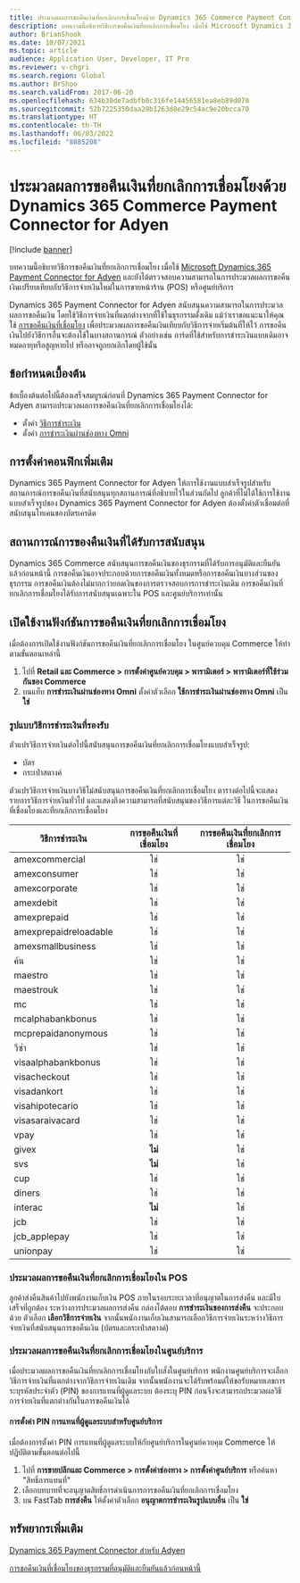```yaml
---
title: ประมวลผลการขอคืนเงินที่ยกเลิกการเชื่อมโยงด้วย Dynamics 365 Commerce Payment Connector for Adyen
description: บทความนี้อธิบายวิธีการขอคืนเงินที่ยกเลิกการเชื่อมโยง เมื่อใช้ Microsoft Dynamics 365 Payment Connector for Adyen
author: BrianShook
ms.date: 10/07/2021
ms.topic: article
audience: Application User, Developer, IT Pro
ms.reviewer: v-chgri
ms.search.region: Global
ms.author: BrShoo
ms.search.validFrom: 2017-06-20
ms.openlocfilehash: 634b30de7adbfb0c316fe14456581ea8eb89d070
ms.sourcegitcommit: 52b7225350daa29b1263d8e29c54ac9e20bcca70
ms.translationtype: HT
ms.contentlocale: th-TH
ms.lasthandoff: 06/03/2022
ms.locfileid: "8885208"
---
```

# <a name="process-unlinked-refunds-with-the-dynamics-365-commerce-payment-connector-for-adyen"></a>ประมวลผลการขอคืนเงินที่ยกเลิกการเชื่อมโยงด้วย Dynamics 365 Commerce Payment Connector for Adyen

[!include [banner](../includes/banner.md)]

บทความนี้อธิบายวิธีการขอคืนเงินที่ยกเลิกการเชื่อมโยง เมื่อใช้ [Microsoft Dynamics 365 Payment Connector for Adyen](adyen-connector.md) และยังได้ตรวจสอบความสามารถในการประมวลผลการขอคืนเงินเปรียบเทียบกับวิธีการจ่ายเงินใหม่ในการขายหน้าร้าน (POS) หรือศูนย์บริการ

Dynamics 365 Payment Connector for Adyen สนับสนุนความสามารถในการประมวลผลการขอคืนเงิน โดยใช้วิธีการจ่ายเงินที่แตกต่างจากที่ใช้ในธุรกรรมดั้งเดิม แม้ว่าเราขอแนะนาให้คุณใช้ [การขอคืนเงินที่เชื่อมโยง](linked-refunds.md) เพื่อประมวลผลการขอคืนเงินเทียบกับวิธีการจ่ายเริ่มต้นที่ให้ไว้ การขอคืนเงินไปยังวิธีการอื่นจะต้องใช้ในบางสถานการณ์ ตัวอย่างเช่น การ์ดที่ใช้สำหรับการชำระเงินแบบเดิมอาจหมดอายุหรือสูญหายไป หรืออาจถูกยกเลิกโดยผู้ใช้นั้น

## <a name="prerequisites"></a>ข้อกำหนดเบื้องต้น

ข้อเบื้องต้นต่อไปนี้ต้องเสร็จสมบูรณ์ก่อนที่ Dynamics 365 Payment Connector for Adyen สามารถประมวลผลการขอคืนเงินที่ยกเลิกการเชื่อมโยงได้:

- ตั้งค่า [วิธีการชำระเงิน](../payment-methods.md)
- ตั้งค่า [การชำระเงินผ่านช่องทาง Omni](../omni-channel-payments.md)

## <a name="additional-configuration"></a>การตั้งค่าคอนฟิกเพิ่มเติม

Dynamics 365 Payment Connector for Adyen ให้การใช้งานแบบสำเร็จรูปสำหรับสถานการณ์การขอคืนเงินที่สนับสนุนทุกสถานการณ์ที่อธิบายไว้ในส่วนถัดไป ลูกค้าที่ไม่ได้ใช้การใช้งานแบบสำเร็จรูปของ Dynamics 365 Payment Connector for Adyen ต้องตั้งค่าตัวเชื่อมต่อที่สนับสนุนโทเคนของบัตรเครดิต

## <a name="supported-refund-scenarios"></a>สถานการณ์การของคืนเงินที่ได้รับการสนับสนุน

Dynamics 365 Commerce สนับสนุนการขอคืนเงินของธุรกรรมที่ได้รับการอนุมัติและยืนยันแล้วก่อนหน้านี้ การขอคืนเงินอาจประกอบด้วยการขอคืนเงินทั้งหมดหรือการขอคืนเงินบางส่วนของธุรกรรม การขอคืนเงินต้องไม่มากกว่ายอดเงินของการตรวจสอบการการชำระเงินเดิม การขอคืนเงินที่ยกเลิกการเชื่อมโยงได้รับการสนับสนุนเฉพาะใน POS และศูนย์บริการเท่านั้น

## <a name="enable-unlinked-refunds-functionality"></a>เปิดใช้งานฟังก์ชันการขอคืนเงินที่ยกเลิกการเชื่อมโยง

เมื่อต้องการเปิดใช้งานฟังก์ชันการขอคืนเงินที่ยกเลิกการเชื่อมโยง ในศูนย์ควบคุม Commerce ให้ทำตามขั้นตอนเหล่านี้

1. ไปที่ **Retail และ Commerce \> การตั้งค่าศูนย์ควบคุม \> พารามิเตอร์ \> พารามิเตอร์ที่ใช้ร่วมกันของ Commerce**
1. บนแท็บ **การชำระเงินผ่านช่องทาง Omni** ตั้งค่าตัวเลือก **ใช้การชำระเงินผ่านช่องทาง Omni** เป็น **ใช่**

### <a name="supported-payment-method-variants"></a>รูปแบบวิธีการชำระเงินที่รองรับ

ตัวแปรวิธีการจ่ายเงินต่อไปนี้สนับสนุนการขอคืนเงินที่ยกเลิกการเชื่อมโยงแบบสำเร็จรูป:

- บัตร
- กระเป๋าสตางค์

ตัวแปรวิธีการจ่ายเงินบางวิธีไม่สนับสนุนการขอคืนเงินที่ยกเลิกการเชื่อมโยง ตารางต่อไปนี้จะแสดงรายการวิธีการจ่ายเงินทั่วไป และแสดงถึงความสามารถที่สนับสนุนของวิธีการแต่ละวิธี ในการขอคืนเงินที่เชื่อมโยงและที่ยกเลิกการเชื่อมโยง

| วิธีการชำระเงิน        | การขอคืนเงินที่เชื่อมโยง | การขอคืนเงินที่ยกเลิกการเชื่อมโยง |
|-----------------------|:-------------:|:---------------:|
| amexcommercial        | ใช่           | ใช่             |
| amexconsumer          | ใช่           | ใช่             |
| amexcorporate         | ใช่           | ใช่             |
| amexdebit             | ใช่           | ใช่             |
| amexprepaid           | ใช่           | ใช่             |
| amexprepaidreloadable | ใช่           | ใช่             |
| amexsmallbusiness     | ใช่           | ใช่             |
| ค้น              | ใช่           | ใช่             |
| maestro               | ใช่           | ใช่             |
| maestrouk             | ใช่           | ใช่             |
| mc                    | ใช่           | ใช่             |
| mcalphabankbonus      | ใช่           | ใช่             |
| mcprepaidanonymous    | ใช่           | ใช่             |
| วีซ่า                  | ใช่           | ใช่             |
| visaalphabankbonus    | ใช่           | ใช่             |
| visacheckout          | ใช่           | ใช่             |
| visadankort           | ใช่           | ใช่             |
| visahipotecario       | ใช่           | ใช่             |
| visasaraivacard       | ใช่           | ใช่             |
| vpay                  | ใช่           | ใช่             |
| givex                 | **ไม่**        | ใช่             |
| svs                   | **ไม่**        | ใช่             |
| cup                   | ใช่           | ใช่             |
| diners                | ใช่           | ใช่             |
| interac               | **ไม่**        | ใช่             |
| jcb                   | ใช่           | ใช่             |
| jcb_applepay          | ใช่           | ใช่             |
| unionpay              | ใช่           | ใช่             |

### <a name="process-an-unlinked-refund-in-pos"></a>ประมวลผลการขอคืนเงินที่ยกเลิกการเชื่อมโยงใน POS

ลูกค้าส่งคืนสินค้าไปยังพนักงานเก็บเงิน POS ภายในรอบระยะเวลาที่อนุญาตในการส่งคืน และมีใบเสร็จที่ถูกต้อง ระหว่างการประมวลผลการส่งคืน กล่องโต้ตอบ **การชำระเงินของการส่งคืน** จะประกอบด้วย ตัวเลือก **เลือกวิธีการจ่ายเงิน** จากนั้นพนักงานเก็บเงินสามารถเลือกวิธีการจ่ายเงินระหว่างวิธีการจ่ายเงินที่สนับสนุนการขอคืนเงิน (บัตรและกระเป๋าสตางค์)

### <a name="process-an-unlinked-refund-in-call-center"></a>ประมวลผลการขอคืนเงินที่ยกเลิกการเชื่อมโยงในศูนย์บริการ

เมื่อประมวลผลการขอคืนเงินที่ยกเลิกการเชื่อมโยงกับใบสั่งในศูนย์บริการ พนักงานศูนย์บริการจะเลือกวิธีการจ่ายเงินที่แตกต่างจากวิธีการจ่ายเงินเดิม จากนั้นพนักงานจะได้รับพร้อมต์ให้ขอรับหมายเลขการระบุรหัสประจำตัว (PIN) ของการแทนที่ผู้ดูแลระบบ ต้องระบุ PIN ก่อนจึงจะสามารถประมวลผลวิธีการจ่ายเงินที่แตกต่างกันในการขอคืนเงินได้

#### <a name="set-up-an-administrator-override-pin-for-call-center"></a>การตั้งค่า PIN การแทนที่ผู้ดูแลระบบสำหรับศูนย์บริการ

เมื่อต้องการตั้งค่า PIN การแทนที่ผู้ดูแลระบบให้กับศูนย์บริการในศูนย์ควบคุม Commerce ให้ปฏิบัติตามขั้นตอนต่อไปนี้

1. ไปที่ **การขายปลีกและ Commerce \> การตั้งค่าช่องทาง \> การตั้งค่าศูนย์บริการ** หรือค้นหา "สิทธิ์การแทนที่"
1. เลือกบทบาทที่จะอนุญาตสิทธิ์การดำเนินการการขอคืนเงินที่ยกเลิกการเชื่อมโยง
1. บน FastTab **การส่งคืน** ให้ตั้งค่าตัวเลือก **อนุญาตการชำระเงินรูปแบบอื่น** เป็น **ใช่**

## <a name="additional-resources"></a>ทรัพยากรเพิ่มเติม

[Dynamics 365 Payment Connector สำหรับ Adyen](adyen-connector.md)

[การขอคืนเงินที่เชื่อมโยงของธุรกรรมที่อนุมัติและยืนยันแล้วก่อนหน้านี้](linked-refunds.md)
